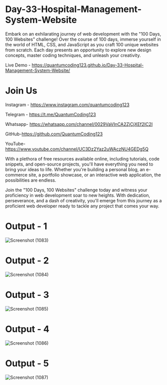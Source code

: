 # Day-33-Hospital-Management-System-Website
Embark on an exhilarating journey of web development with the "100 Days, 100 Websites" challenge! Over the course of 100 days, immerse yourself in the world of HTML, CSS, and JavaScript as you craft 100 unique websites from scratch. Each day presents an opportunity to explore new design concepts, master coding techniques, and unleash your creativity.

Live Demo - https://quantumcoding123.github.io/Day-33-Hospital-Management-System-Website/

# Join Us

Instagram - https://www.instagram.com/quantumcoding123

Telegram - https://t.me/QuantumCoding123

Whatsapp- https://whatsapp.com/channel/0029VaVInCA2ZjCjXEf2IC2I

GitHub-https://github.com/QuantumCoding123

YouTube-https://www.youtube.com/channel/UC3Dz2Yaz2uWAczNU4GEDg5Q

With a plethora of free resources available online, including tutorials, code snippets, and open-source projects, you'll have everything you need to bring your ideas to life. Whether you're building a personal blog, an e-commerce site, a portfolio showcase, or an interactive web application, the possibilities are endless.

Join the "100 Days, 100 Websites" challenge today and witness your proficiency in web development soar to new heights. With dedication, perseverance, and a dash of creativity, you'll emerge from this journey as a proficient web developer ready to tackle any project that comes your way.

# Output - 1

![Screenshot (1083)](https://github.com/user-attachments/assets/c5268d63-6cef-4e52-9971-4927fd31b5b1)

# Output - 2

![Screenshot (1084)](https://github.com/user-attachments/assets/f737108a-1086-48ad-9699-fd4586ad18bf)

# Output - 3

![Screenshot (1085)](https://github.com/user-attachments/assets/55fe7bcd-75ad-47c4-b557-5efe39311ccb)

# Output - 4

![Screenshot (1086)](https://github.com/user-attachments/assets/d4905385-ecac-4cdd-bb10-d4976fa50546)

# Output - 5

![Screenshot (1087)](https://github.com/user-attachments/assets/e38ffeb6-ee4c-4ea3-aae6-7182f59fc4a8)


